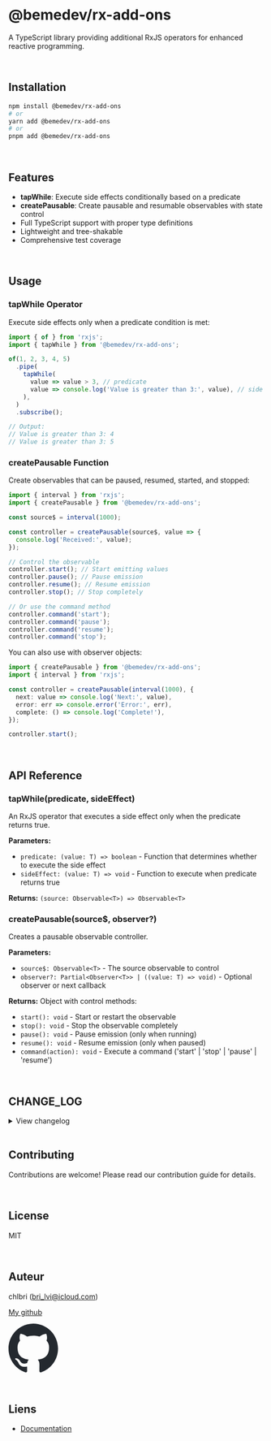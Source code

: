 # @bemedev/rx-add-ons

A TypeScript library providing additional RxJS operators for enhanced
reactive programming.

<br/>

## Installation

```bash
npm install @bemedev/rx-add-ons
# or
yarn add @bemedev/rx-add-ons
# or
pnpm add @bemedev/rx-add-ons
```

<br/>

## Features

- **tapWhile**: Execute side effects conditionally based on a predicate
- **createPausable**: Create pausable and resumable observables with state
  control
- Full TypeScript support with proper type definitions
- Lightweight and tree-shakable
- Comprehensive test coverage

<br/>

## Usage

### tapWhile Operator

Execute side effects only when a predicate condition is met:

```typescript
import { of } from 'rxjs';
import { tapWhile } from '@bemedev/rx-add-ons';

of(1, 2, 3, 4, 5)
  .pipe(
    tapWhile(
      value => value > 3, // predicate
      value => console.log('Value is greater than 3:', value), // side effect
    ),
  )
  .subscribe();

// Output:
// Value is greater than 3: 4
// Value is greater than 3: 5
```

### createPausable Function

Create observables that can be paused, resumed, started, and stopped:

```typescript
import { interval } from 'rxjs';
import { createPausable } from '@bemedev/rx-add-ons';

const source$ = interval(1000);

const controller = createPausable(source$, value => {
  console.log('Received:', value);
});

// Control the observable
controller.start(); // Start emitting values
controller.pause(); // Pause emission
controller.resume(); // Resume emission
controller.stop(); // Stop completely

// Or use the command method
controller.command('start');
controller.command('pause');
controller.command('resume');
controller.command('stop');
```

You can also use with observer objects:

```typescript
import { createPausable } from '@bemedev/rx-add-ons';
import { interval } from 'rxjs';

const controller = createPausable(interval(1000), {
  next: value => console.log('Next:', value),
  error: err => console.error('Error:', err),
  complete: () => console.log('Complete!'),
});

controller.start();
```

<br/>

## API Reference

### tapWhile(predicate, sideEffect)

An RxJS operator that executes a side effect only when the predicate
returns true.

**Parameters:**

- `predicate: (value: T) => boolean` - Function that determines whether to
  execute the side effect
- `sideEffect: (value: T) => void` - Function to execute when predicate
  returns true

**Returns:** `(source: Observable<T>) => Observable<T>`

### createPausable(source$, observer?)

Creates a pausable observable controller.

**Parameters:**

- `source$: Observable<T>` - The source observable to control
- `observer?: Partial<Observer<T>> | ((value: T) => void)` - Optional
  observer or next callback

**Returns:** Object with control methods:

- `start(): void` - Start or restart the observable
- `stop(): void` - Stop the observable completely
- `pause(): void` - Pause emission (only when running)
- `resume(): void` - Resume emission (only when paused)
- `command(action): void` - Execute a command ('start' | 'stop' | 'pause' |
  'resume')

<br/>

## CHANGE_LOG

<details>

<summary>
View changelog
</summary>

### Version [0.0.1] --> 25 septembre 2025

- ✨ Première version de la bibliothèque
- 🎯 Ajout de l'opérateur `tapWhile`
- 🎮 Ajout de la fonction `createPausable`
- 🧪 Tests complets avec couverture de code
- 📚 Documentation complète avec exemples

</details>

<br/>

## Contributing

Contributions are welcome! Please read our contribution guide for details.

<br/>

## License

MIT

<br/>

## Auteur

chlbri (bri_lvi@icloud.com)

[My github](https://github.com/chlbri?tab=repositories)

[<svg width="98" height="96" xmlns="http://www.w3.org/2000/svg"><path fill-rule="evenodd" clip-rule="evenodd" d="M48.854 0C21.839 0 0 22 0 49.217c0 21.756 13.993 40.172 33.405 46.69 2.427.49 3.316-1.059 3.316-2.362 0-1.141-.08-5.052-.08-9.127-13.59 2.934-16.42-5.867-16.42-5.867-2.184-5.704-5.42-7.17-5.42-7.17-4.448-3.015.324-3.015.324-3.015 4.934.326 7.523 5.052 7.523 5.052 4.367 7.496 11.404 5.378 14.235 4.074.404-3.178 1.699-5.378 3.074-6.6-10.839-1.141-22.243-5.378-22.243-24.283 0-5.378 1.94-9.778 5.014-13.2-.485-1.222-2.184-6.275.486-13.038 0 0 4.125-1.304 13.426 5.052a46.97 46.97 0 0 1 12.214-1.63c4.125 0 8.33.571 12.213 1.63 9.302-6.356 13.427-5.052 13.427-5.052 2.67 6.763.97 11.816.485 13.038 3.155 3.422 5.015 7.822 5.015 13.2 0 18.905-11.404 23.06-22.324 24.283 1.78 1.548 3.316 4.481 3.316 9.126 0 6.6-.08 11.897-.08 13.526 0 1.304.89 2.853 3.316 2.364 19.412-6.52 33.405-24.935 33.405-46.691C97.707 22 75.788 0 48.854 0z" fill="#24292f"/></svg>](https://github.com/chlbri?tab=repositories)

<br/>

## Liens

- [Documentation](https://github.com/chlbri/rx-add-ons)
